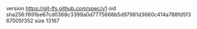 version https://git-lfs.github.com/spec/v1
oid sha256:f891be67cd0368c3399a0d7775668b5d97981d3660c414a788fd5f367005f352
size 13167
